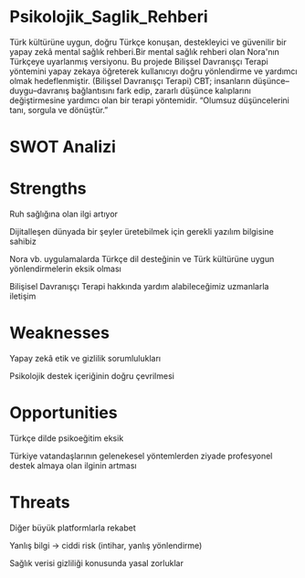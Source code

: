 # Psikolojik_Saglik_Rehberi
Türk kültürüne uygun, doğru Türkçe konuşan, destekleyici ve güvenilir bir yapay zekâ mental sağlık rehberi.Bir mental sağlık rehberi olan Nora'nın Türkçeye uyarlanmış versiyonu. Bu projede Bilişsel Davranışçı Terapi yöntemini yapay zekaya öğreterek kullanıcıyı doğru yönlendirme ve yardımcı olmak hedeflenmiştir. (Bilişsel Davranışçı Terapi) CBT; insanların düşünce–duygu–davranış bağlantısını fark edip, zararlı düşünce kalıplarını değiştirmesine yardımcı olan bir terapi yöntemidir. “Olumsuz düşüncelerini tanı, sorgula ve dönüştür.”
# SWOT Analizi
# Strengths

Ruh sağlığına olan ilgi artıyor

Dijitalleşen dünyada bir şeyler üretebilmek için gerekli yazılım bilgisine sahibiz

Nora vb. uygulamalarda Türkçe dil desteğinin ve Türk kültürüne uygun yönlendirmelerin eksik olması

Bilişisel Davranışçı Terapi hakkında yardım alabileceğimiz uzmanlarla iletişim

# Weaknesses

Yapay zekâ etik ve gizlilik sorumlulukları

Psikolojik destek içeriğinin doğru çevrilmesi

# Opportunities

Türkçe dilde psikoeğitim eksik

Türkiye vatandaşlarının gelenekesel yöntemlerden ziyade profesyonel destek almaya olan ilginin artması

# Threats

Diğer büyük platformlarla rekabet

Yanlış bilgi → ciddi risk (intihar, yanlış yönlendirme)

Sağlık verisi gizliliği konusunda yasal zorluklar

